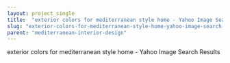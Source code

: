 ```yaml
---
layout: project_single
title:  "exterior colors for mediterranean style home - Yahoo Image Search Results"
slug: "exterior-colors-for-mediterranean-style-home-yahoo-image-search-results"
parent: "mediterranean-interior-design"
---
```

exterior colors for mediterranean style home - Yahoo Image Search Results